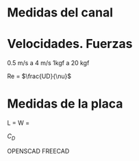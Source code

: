 # Medidas del canal

# Velocidades. Fuerzas
0.5 m/s a 4 m/s
1kgf a 20 kgf

Re  = $\frac{UD}{\nu}$
# Medidas de la placa

L = 
W = 

$C_D$


OPENSCAD
FREECAD
